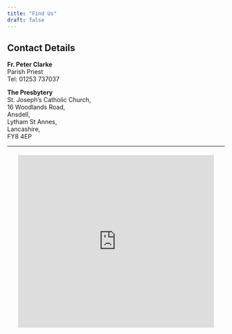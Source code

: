 ```yaml
---
title: "Find Us"
draft: false
---
```

## Contact Details

**Fr. Peter Clarke**  
Parish Priest  
Tel: 01253 737037  

**The Presbytery**  
St. Joseph’s Catholic Church,  
16 Woodlands Road,  
Ansdell,  
Lytham St Annes,  
Lancashire,  
FY8 4EP  

---

<div style="position: relative; width: 800px; max-width: 90%; margin: 20px auto; height: 400px;">
  <iframe
    style="width: 100%; height: 100%; border: 0;"
    src="https://www.google.com/maps/embed/v1/place?key=AIzaSyC67PtpX6Q5tAsEmV6UU3M6z6a6fObvrTQ
      &q=St+Joseph's+Roman+Catholic+Church,16+Woodlands+Road,Lytham+St+Annes,FY8+4EP
      &zoom=17"
    allowfullscreen>
  </iframe>
</div>